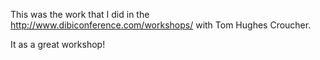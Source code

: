 This was the work that I did in the http://www.dibiconference.com/workshops/ with Tom Hughes Croucher.

It as a great workshop!
